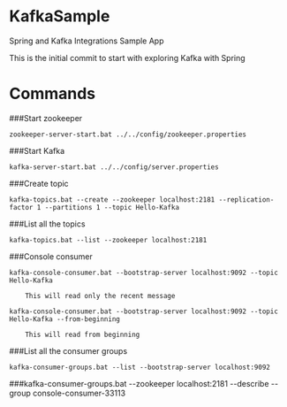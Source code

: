 # KafkaSample
Spring and Kafka Integrations Sample App

This is the initial commit to start with exploring Kafka with Spring

Commands
==================================
###Start zookeeper

	zookeeper-server-start.bat ../../config/zookeeper.properties
	
	
###Start Kafka

	kafka-server-start.bat ../../config/server.properties

###Create topic

	kafka-topics.bat --create --zookeeper localhost:2181 --replication-factor 1 --partitions 1 --topic Hello-Kafka
	
###List all the topics

	kafka-topics.bat --list --zookeeper localhost:2181
	
###Console consumer

	kafka-console-consumer.bat --bootstrap-server localhost:9092 --topic Hello-Kafka
	
		This will read only the recent message
		
	kafka-console-consumer.bat --bootstrap-server localhost:9092 --topic Hello-Kafka --from-beginning
	
		This will read from beginning
		
###List all the consumer groups

	kafka-consumer-groups.bat --list --bootstrap-server localhost:9092

###kafka-consumer-groups.bat --zookeeper localhost:2181 --describe --group console-consumer-33113
	
